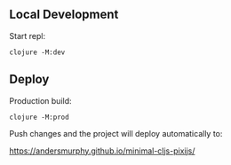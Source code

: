 ## Local Development

Start repl:

`clojure -M:dev`

## Deploy

Production build:

`clojure -M:prod`

Push changes and the project will deploy automatically to:

https://andersmurphy.github.io/minimal-cljs-pixijs/
